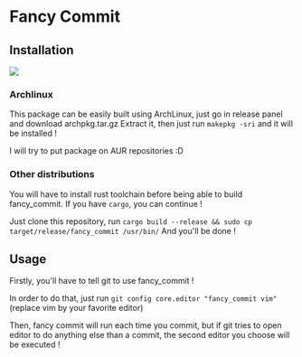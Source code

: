 # Fancy Commit

## Installation

<a href="https://asciinema.org/a/0Ttau0hppgC9UQlTWN0OWeLM9" target="_blank"><img src="https://asciinema.org/a/0Ttau0hppgC9UQlTWN0OWeLM9.svg" /></a>

### Archlinux

This package can be easily built using ArchLinux, just go in release panel and download archpkg.tar.gz
Extract it, then just run `makepkg -sri` and it will be installed !

I will try to put package on AUR repositories :D

### Other distributions

You will have to install rust toolchain before being able to build fancy_commit. If you have `cargo`, you can continue !

Just clone this repository, run `cargo build --release && sudo cp target/release/fancy_commit /usr/bin/`
And you'll be done !

## Usage

Firstly, you'll have to tell git to use fancy_commit ! 

In order to do that, just run `git config core.editor "fancy_commit vim"` (replace vim by your favorite editor)

Then, fancy commit will run each time you commit, but if git tries to open editor to do anything else than a commit, the second editor you choose will be executed !
